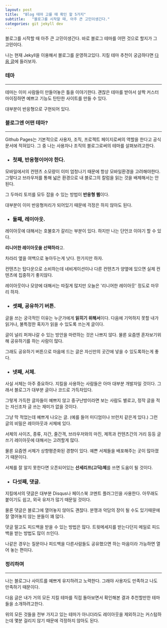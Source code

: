 ```yaml
---
layout: post
title:  "Blog 테마 고를 때 확인 할 5가지"
subtitle:   "블로그를 시작할 때, 아주 큰 고민이생긴다."
categories: git jekyll dev
---
```


블로그를 시작할 때 아주 큰 고민이생긴다.
바로 블로그 테마를 어떤 것으로 할지가 그 고민이다.

나는 현재 Jekyll을 이용해서 블로그를 운영하고있다.
지킬 테마 추천이 궁금하다면 [다음 글](https://isme2n.github.io/git/jekyll/dev/2017/03/09/Blog-Jekyll-theme)에 들러보자.

### 테마

---

테마는 이미 사람들이 만들어놓은 틀을 이야기한다. 괜찮은 테마를 받아서 살짝 커스터마이징하면 예쁘고 기능도 탄탄한 사이트를 만들 수 있다.

대부분이 반응형으로 구현되어 있다.

### 블로그엔 어떤 테마?

---

Github Pages는 기본적으로 사용자, 조직, 프로젝트 페이지로써의 역할을 한다고 공식문서에 적혀있다. 그 중 나는 사용자나 조직의 블로그로써의 테마를 살펴보려고한다.

* ### 첫째, 반응형이어야 한다.

모바일에서의 컨텐츠 소모량이 이미 엄청나기 때문에 항상 모바일환경을 고려해야한다.그렇다고 브라우저를 통해 넓은 환경으로 내 블로그의 칼럼을 읽는 것을 배제해서는 안된다.

그 두마리 토끼를 모두 잡을 수 있는 방법이 **반응형 웹**이다.

대부분이 이미 반응형처리가 되어있기 때문에 걱정은 하지 않아도 된다.

* ### 둘째, 레이아웃.

레이아웃에 대해서는 호불호가 갈리는 부분이 있다. 하지만 나는 단언코 이야기 할 수 있다.

**리니어한 레이아웃을 선택하라**고.

차라리 옆을 여백으로 놓아두는게 낫다. 한가지만 하자.

컨텐츠는 탑다운으로 소비하는데 네비게이션이나 다른 컨텐츠가 양옆에 있으면 실제 컨텐츠에 집중하기 좋지않다.

레이아웃이나 모양에 대해서는 따질게 많지만 오늘은 '리니어한 레이아웃' 정도로 마무리 하자.

* ### 셋째, 공유하기 버튼.

글을 쓰는 궁극적인 이유는 누군가에게 **읽히기 위해서**이다. 다음에 기억하지 못할 내가 읽거나, 불특정한 혹자가 읽을 수 있도록 쓰는게 글이다.

글이 널리 퍼져나갈 수 있는 방안을 마련하는 것은 나쁘지 않다. 물론 요즘엔 혼자보기위해 공유하기를 하는 사람이 많다.

그래도 공유하기 버튼으로 마음에 드는 글은 자신만의 곳간에 넣을 수 있도록하는게 좋다.

* ### 넷째, 서체.

사실 서체는 아주 중요하다. 지킬을 사용하는 사람들은 아마 대부분 개발자일 것이다. 그래서 블로그가 대부분 글이나 코드로 가득차있다.

그렇게 가득한 글자들이 예쁘지 않고 중구난방이라면 보는 사람도 별로고, 정작 글을 적는 자신조차 글 쓰는 재미가 없을 것이다.

그냥 막 적었는데 예쁘게 나오는 글. (예를 들어 미디엄이나 브런치 같은게 있다.) 그런 글의 비밀은 레이아웃과 서체에 있다.

서체의 사이즈, 종류, 자간, 줄간격, 브라우저와의 마진, 제목과 컨텐츠간의 거리 등등 글쓰기 레이아웃에 대해서는 고려할게 많다.

물론 요즘엔 서체가 상향평준화된 경향이 있다. 예쁜 서체들을 배포해주는 곳이 많아졌기 때문이다.

서체를 잘 알지 못한다면 오픈되어있는 **산세리프(고딕)체**를 쓰면 도움이 될 것이다.

* ### 다섯째, 댓글.

지킬에서의 댓글은 대부분 Disqus나 페이스북 코멘트 플러그인을 사용한다. 아무래도 붙이기도 쉽고, 외국 유저가 많기 때문일 것이다.

물론 댓글은 블로그에 열어놓지 않아도 괜찮다. 분쟁과 악담의 장이 될 수도 있기때문에 잘 열어놓지 않는 분들이 꽤 많다.

댓글 말고도 피드백을 받을 수 있는 방법은 많다. 트윗메세지를 받는다던지 메일로 피드백을 받는 방법도 많이 쓰인다.

나같은 경우는 질문이나 피드백을 다른사람들도 공유했으면 하는 마음이라 가능하면 열어 놓는 편이다.

### 정리하며

---

나는 블로그나 사이트를 예쁘게 유지하려고 노력한다. 그래야 사용자도 만족하고 나도 만족하기 때문이다.

다음 글은 내가 거의 모든 지킬 테마를 직접 돌아보면서 확인해본 결과 추천할만한 테마들을 소개하려고한다.

위의 모든 것들을 전부 가지고 있는 테마가 아니더라도 레이아웃을 제외하고는 커스텀하는데 몇분 걸리지 않기 때문에 걱정하지 않아도 된다.

